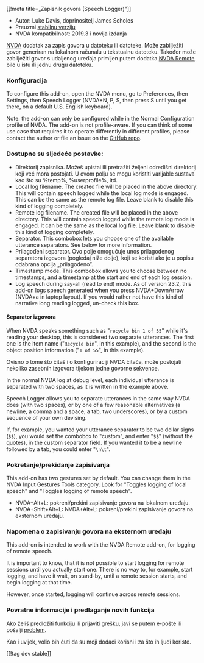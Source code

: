 [[!meta title=„Zapisnik govora (Speech Logger)"]]

* Autor: Luke Davis, doprinositelj James Scholes
* Preuzmi [stabilnu verziju][1]
* NVDA kompatibilnost: 2019.3 i novija izdanja

[NVDA](https://nvaccess.org/) dodatak za zapis govora u datoteku ili
datoteke. Može zabilježiti govor generiran na lokalnom računalu u tekstualnu
datoteku. Također može zabilježiti govor s udaljenog uređaja primljen putem
dodatka [NVDA Remote](https://nvdaremote.com/), bilo u istu ili jednu drugu
datoteku.

### Konfiguracija

To configure this add-on, open the NVDA menu, go to Preferences, then
Settings, then Speech Logger (NVDA+N, P, S, then press S until you get
there, on a default U.S. English keyboard).

Note: the add-on can only be configured while in the Normal Configuration
profile of NVDA.  The add-on is not profile-aware.  If you can think of some
use case that requires it to operate differently in different profiles,
please contact the author or file an issue on the [GitHub repo][2].

### Dostupne su sljedeće postavke:

* Direktorij zapisnika. Možeš upistai ili pretražiti željeni odredišni
  direktorij koji već mora postojati. U ovom polju se mogu koristiti
  varijable sustava kao što su %temp%, %userprofile%, itd.
* Local log filename. The created file will be placed in the above
  directory. This will contain speech logged while the local log mode is
  engaged. This can be the same as the remote log file. Leave blank to
  disable this kind of logging completely.
* Remote log filename. The created file will be placed in the above
  directory. This will contain speech logged while the remote log mode is
  engaged. It can be the same as the local log file. Leave blank to disable
  this kind of logging completely.
* Separator. This combobox lets you choose one of the available utterance
  separators. See below for more information.
* Prilagođeni separator. Ovo polje omogućuje unos prilagođenog separatora
  izgovora (pogledaj niže dolje), koji se koristi ako je u popisu odabrana
  opcija „prilagođeno”.
* Timestamp mode. This combobox allows you to choose between no timestamps,
  and a timestamp at the start and end of each log session.
* Log speech during say-all (read to end) mode. As of version 23.2, this
  add-on logs speech generated when you press NVDA+DownArrow (NVDA+a in
  laptop layout). If you would rather not have this kind of narrative long
  reading logged, un-check this box.

#### Separator izgovora

When NVDA speaks something such as "`recycle bin 1 of 55`" while it's
reading your desktop, this is considered two separate utterances.  The first
one is the item name ("`Recycle bin`", in this example), and the second is
the object position information ("`1 of 55`", in this example).

Ovisno o tome što čitaš i o konfiguriraciji NVDA čitača, može postojati
nekoliko zasebnih izgovora tijekom jedne govorne sekvence.

In the normal NVDA log at debug level, each individual utterance is
separated with two spaces, as it is written in the example above.

Speech Logger allows you to separate utterances in the same way NVDA does
(with two spaces), or by one of a few reasonable alternatives (a newline, a
comma and a space, a tab, two underscores), or by a custom sequence of your
own devising.

If, for example, you wanted your utterance separator to be two dollar signs
(`$$`), you would set the combobox to "custom", and enter "`$$`" (without
the quotes), in the custom separator field.  If you wanted it to be a
newline followed by a tab, you could enter "`\n\t`".

### Pokretanje/prekidanje zapisivanja

This add-on has two gestures set by default.  You can change them in the
NVDA Input Gestures Tools category.  Look for "Toggles logging of local
speech" and "Toggles logging of remote speech".

* NVDA+Alt+L: pokreni/prekini zapisivanje govora na lokalnom uređaju.
* NVDA+Shift+Alt+L: NVDA+Alt+L: pokreni/prekini zapisivanje govora na
  eksternom uređaju.

### Napomena o zapisivanju govora na eksternom uređaju

This add-on is intended to work with the NVDA Remote add-on, for logging of
remote speech.

It is important to know, that it is not possible to start logging for remote
sessions until you actually start one.  There is no way to, for example,
start logging, and have it wait, on stand-by, until a remote session starts,
and begin logging at that time.

However, once started, logging will continue across remote sessions.

### Povratne informacije i predlaganje novih funkcija

Ako želiš predložiti funkciju ili prijaviti grešku, javi se putem e-pošte
ili pošalji [problem][2].

Kao i uvijek, volio bih čuti da su moji dodaci korisni i za što ih ljudi
koriste.

[[!tag dev stable]]

[1]: https://www.nvaccess.org/addonStore/legacy?file=speechLogger

[2]: https://github.com/opensourcesys/speechLogger/issues/new

